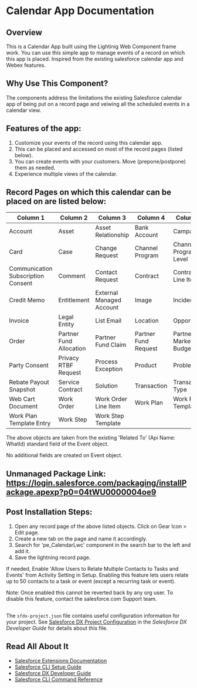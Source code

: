 # Calendar App Documentation

## Overview
This is a Calendar App built using the Lightinig Web Component frame work. You can use this simple app to manage events of a record on which this app is placed.
Inspired from the existing salesforce calendar app and Webex features.

## Why Use This Component?

The components address the limitations the existing Salesforce calendar app of being put on a record page and veiwing all the scheduled events in a calendar view.

## Features of the app:
 1. Customize your events of the record using this calendar app.
 2. This can be placed and accessed on most of the record pages (listed below).
 3. You can create events with your customers. Move (prepone/postpone) them as needed.
 4. Experience multiple views of the calendar.
 
## Record Pages on which this calendar can be placed on are listed below:

| **Column 1**          | **Column 2**             | **Column 3**               | **Column 4**                   | **Column 5**            |  
|------------------------|--------------------------|-----------------------------|---------------------------------|--------------------------|  
| Account                | Asset                   | Asset Relationship          | Bank Account                   | Campaign                |  
| Card                   | Case                    | Change Request              | Channel Program                | Channel Program Level   |  
| Communication Subscription Consent | Comment     | Contact Request             | Contract                       | Contract Line Item      |  
| Credit Memo            | Entitlement             | External Managed Account    | Image                          | Incident                |  
| Invoice                | Legal Entity            | List Email                  | Location                       | Opportunity             |  
| Order                  | Partner Fund Allocation | Partner Fund Claim          | Partner Fund Request           | Partner Marketing Budget|  
| Party Consent          | Privacy RTBF Request    | Process Exception           | Product                        | Problem                |  
| Rebate Payout Snapshot | Service Contract        | Solution                    | Transaction                    | Transaction Type        |  
| Web Cart Document      | Work Order              | Work Order Line Item        | Work Plan                      | Work Plan Template      |  
| Work Plan Template Entry | Work Step             | Work Step Template          |                                |                         |  

The above objects are taken from the existing 'Related To' (Api Name: WhatId) standard field of the Event object. 
 
No additional fields are created on Event object.


## Unmanaged Package Link: https://login.salesforce.com/packaging/installPackage.apexp?p0=04tWU0000004oe9


## Post Installation Steps:

1. Open any record page of the above listed objects. Click on Gear Icon > Edit page.
2. Create a new tab on the page and name it accordingly.
3. Search for 'pe_CalendarLwc' component in the search bar to the left and add it.
4. Save the lightning record page.

If needed, Enable 'Allow Users to Relate Multiple Contacts to Tasks and Events' from Activity Setting in Setup. Enabling this feature lets users relate up to 50 contacts to a task or event (except a recurring task or event).

Note: Once enabled this cannot be reverted back by any org user. To disable this feature, contact the salesforce.com Support team.

##

The `sfdx-project.json` file contains useful configuration information for your project. See [Salesforce DX Project Configuration](https://developer.salesforce.com/docs/atlas.en-us.sfdx_dev.meta/sfdx_dev/sfdx_dev_ws_config.htm) in the _Salesforce DX Developer Guide_ for details about this file.

## Read All About It

- [Salesforce Extensions Documentation](https://developer.salesforce.com/tools/vscode/)
- [Salesforce CLI Setup Guide](https://developer.salesforce.com/docs/atlas.en-us.sfdx_setup.meta/sfdx_setup/sfdx_setup_intro.htm)
- [Salesforce DX Developer Guide](https://developer.salesforce.com/docs/atlas.en-us.sfdx_dev.meta/sfdx_dev/sfdx_dev_intro.htm)
- [Salesforce CLI Command Reference](https://developer.salesforce.com/docs/atlas.en-us.sfdx_cli_reference.meta/sfdx_cli_reference/cli_reference.htm)
